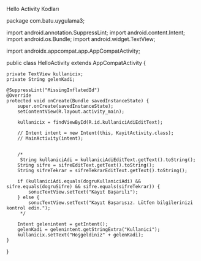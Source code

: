 
Hello Activity Kodları





package com.batu.uygulama3;

import android.annotation.SuppressLint;
import android.content.Intent;
import android.os.Bundle;
import android.widget.TextView;


import androidx.appcompat.app.AppCompatActivity;

public class HelloActivity extends AppCompatActivity {

    private TextView kullanicix;
    private String gelenKadi;

    @SuppressLint("MissingInflatedId")
    @Override
    protected void onCreate(Bundle savedInstanceState) {
        super.onCreate(savedInstanceState);
        setContentView(R.layout.activity_main);

        kullanicix = findViewById(R.id.kullaniciAdiEditText);

        // Intent intent = new Intent(this, KayitActivity.class);
        // MainActivity(intent);


        /*
         String kullaniciAdi = kullaniciAdiEditText.getText().toString();
        String sifre = sifreEditText.getText().toString();
        String sifreTekrar = sifreTekrarEditText.getText().toString();

        if (kullaniciAdi.equals(dogruKullaniciAdi) && sifre.equals(dogruSifre) && sifre.equals(sifreTekrar)) {
            sonucTextView.setText("Kayıt Başarılı");
        } else {
            sonucTextView.setText("Kayıt Başarısız. Lütfen bilgilerinizi kontrol edin.");
         */

        Intent gelenintent = getIntent();
        gelenKadi = gelenintent.getStringExtra("Kullanici");
        kullanicix.setText("Hoşgeldiniz" + gelenKadi);
    }




}
